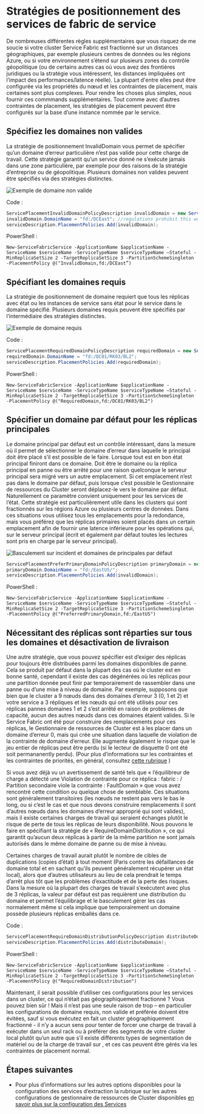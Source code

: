 <properties
   pageTitle="Gestionnaire de ressources Cluster service Fabric - stratégies de positionnement | Microsoft Azure"
   description="Vue d’ensemble des stratégies de placement supplémentaires et les règles de Service des Services de Fabric"
   services="service-fabric"
   documentationCenter=".net"
   authors="masnider"
   manager="timlt"
   editor=""/>

<tags
   ms.service="Service-Fabric"
   ms.devlang="dotnet"
   ms.topic="article"
   ms.tgt_pltfrm="NA"
   ms.workload="NA"
   ms.date="08/19/2016"
   ms.author="masnider"/>

# <a name="placement-policies-for-service-fabric-services"></a>Stratégies de positionnement des services de fabric de service
De nombreuses différentes règles supplémentaires que vous risquez de me soucie si votre cluster Service Fabric est fractionné sur un distances géographiques, par exemple plusieurs centres de données ou les régions Azure, ou si votre environnement s’étend sur plusieurs zones du contrôle géopolitique (ou de certains autres cas où vous avez des frontières juridiques ou la stratégie vous intéressent, les distances impliquées ont l’impact des performances/latence réelle). La plupart d'entre elles peut être configurée via les propriétés du nœud et les contraintes de placement, mais certaines sont plus complexes. Pour rendre les choses plus simples, nous fournir ces commmands supplémentaires. Tout comme avec d’autres contraintes de placement, les stratégies de placement peuvent être configurés sur la base d’une instance nommée par le service.

## <a name="specifying-invalid-domains"></a>Spécifiez les domaines non valides
La stratégie de positionnement InvalidDomain vous permet de spécifier qu’un domaine d’erreur particulière n’est pas valide pour cette charge de travail. Cette stratégie garantit qu’un service donné ne s’exécute jamais dans une zone particulière, par exemple pour des raisons de la stratégie d’entreprise ou de géopolitique. Plusieurs domaines non valides peuvent être spécifiés via des stratégies distinctes.

![Exemple de domaine non valide][Image1]

Code :

```csharp
ServicePlacementInvalidDomainPolicyDescription invalidDomain = new ServicePlacementInvalidDomainPolicyDescription();
invalidDomain.DomainName = "fd:/DCEast"; //regulations prohibit this workload here
serviceDescription.PlacementPolicies.Add(invalidDomain);
```

PowerShell :

```posh
New-ServiceFabricService -ApplicationName $applicationName -ServiceName $serviceName -ServiceTypeName $serviceTypeName –Stateful -MinReplicaSetSize 2 -TargetReplicaSetSize 3 -PartitionSchemeSingleton -PlacementPolicy @("InvalidDomain,fd:/DCEast”)
```
## <a name="specifying-required-domains"></a>Spécifiant les domaines requis
La stratégie de positionnement de domaine requiert que tous les réplicas avec état ou les instances de service sans état pour le service dans le domaine spécifié. Plusieurs domaines requis peuvent être spécifiés par l’intermédiaire des stratégies distinctes.

![Exemple de domaine requis][Image2]

Code :

```csharp
ServicePlacementRequiredDomainPolicyDescription requiredDomain = new ServicePlacementRequiredDomainPolicyDescription();
requiredDomain.DomainName = "fd:/DC01/RK03/BL2";
serviceDescription.PlacementPolicies.Add(requiredDomain);
```

PowerShell :

```posh
New-ServiceFabricService -ApplicationName $applicationName -ServiceName $serviceName -ServiceTypeName $serviceTypeName –Stateful -MinReplicaSetSize 2 -TargetReplicaSetSize 3 -PartitionSchemeSingleton -PlacementPolicy @("RequiredDomain,fd:/DC01/RK03/BL2")
```

## <a name="specifying-a-preferred-domain-for-the-primary-replicas"></a>Spécifier un domaine par défaut pour les réplicas principales
Le domaine principal par défaut est un contrôle intéressant, dans la mesure où il permet de sélectionner le domaine d’erreur dans laquelle le principal doit être placé s’il est possible de le faire. Lorsque tout est en bon état principal finiront dans ce domaine. Doit être le domaine ou la réplica principal en panne ou être arrêté pour une raison quelconque le serveur principal sera migré vers un autre emplacement. Si cet emplacement n’est pas dans le domaine par défaut, puis lorsque c’est possible le Gestionnaire de ressources du Cluster seront déplacez-le vers le domaine par défaut. Naturellement ce paramètre convient uniquement pour les services de l’état. Cette stratégie est particulièrement utile dans les clusters qui sont fractionnés sur les régions Azure ou plusieurs centres de données. Dans ces situations vous utilisez tous les emplacements pour la redondance, mais vous préférez que les réplicas primaires soient placés dans un certain emplacement afin de fournir une latence inférieure pour les opérations qui, sur le serveur principal (écrit et également par défaut toutes les lectures sont pris en charge par le serveur principal).

![Basculement sur incident et domaines de principales par défaut][Image3]

```csharp
ServicePlacementPreferPrimaryDomainPolicyDescription primaryDomain = new ServicePlacementPreferPrimaryDomainPolicyDescription();
primaryDomain.DomainName = "fd:/EastUS/";
serviceDescription.PlacementPolicies.Add(invalidDomain);
```

PowerShell :

```posh
New-ServiceFabricService -ApplicationName $applicationName -ServiceName $serviceName -ServiceTypeName $serviceTypeName –Stateful -MinReplicaSetSize 2 -TargetReplicaSetSize 3 -PartitionSchemeSingleton -PlacementPolicy @("PreferredPrimaryDomain,fd:/EastUS")
```

## <a name="requiring-replicas-to-be-distributed-among-all-domains-and-disallowing-packing"></a>Nécessitant des réplicas sont réparties sur tous les domaines et désactivation de livraison
Une autre stratégie, que vous pouvez spécifier est d’exiger des réplicas pour toujours être distribuées parmi les domaines disponibles de panne. Cela se produit par défaut dans la plupart des cas où le cluster est en bonne santé, cependant il existe des cas dégénérées où les réplicas pour une partition donnée peut finir par temporairement de rassembler dans une panne ou d’une mise à niveau de domaine. Par exemple, supposons que bien que le cluster a 9 nœuds dans des domaines d’erreur 3 (0, 1 et 2) et votre service a 3 répliques et les nœuds qui ont été utilisés pour ces réplicas pannes domaines 1 et 2 s’est arrêté en raison de problèmes de capacité, aucun des autres nœuds dans ces domaines étaient valides. Si le Service Fabric ont été pour construire des remplacements pour ces réplicas, le Gestionnaire de ressources de Cluster est à les placer dans un domaine d’erreur 0, mais qui crée une situation dans laquelle de violation de la contrainte de domaine d’erreur. Elle augmente également le risque que le jeu entier de réplicas peut être perdu (si le lecteur de disquette 0 ont été soit permananently perdu). (Pour plus d’informations sur les contraintes et les contraintes de priorités, en général, consultez [cette rubrique](service-fabric-cluster-resource-manager-management-integration.md#constraint-priorities) )

Si vous avez déjà vu un avertissement de santé tels que « l’équilibreur de charge a détecté une Violation de contrainte pour ce réplica : fabric : /<some service name> Partition secondaire <some partition ID> viole la contrainte : FaultDomain » que vous avez rencontré cette condition ou quelque chose de semblable. Ces situations sont généralement transitoires (les nœuds ne restent pas vers le bas le long, ou si c’est le cas et que nous devons construire remplacements il sont d’autres nœuds dans les domaines d’erreur approprié qui sont valides), mais il existe certaines charges de travail qui seraient échanges plutôt le risque de perte de tous les réplicas de leurs disponibilité. Nous pouvons le faire en spécifiant la stratégie de « RequireDomainDistribution », ce qui garantit qu’aucun deux réplicas à partir de la même partition ne sont jamais autorisés dans le même domaine de panne ou de mise à niveau.

Certaines charges de travail aurait plutôt le nombre de cibles de duplications (copies d’état) à tout moment (Paris contre les défaillances de domaine total et en sachant qu’ils peuvent généralement récupérer un état local), alors que d’autres utilisateurs au lieu de cela prendrait le temps d’arrêt plus tôt que les problèmes d’exactitude et de la perte des risques. Dans la mesure où la plupart des charges de travail s’exécutent avec plus de 3 réplicas, la valeur par défaut est pas requièrent une distribution du domaine et permet l’équilibrage et le basculement gérer les cas normalement même si cela implique que temporairement un domaine possède plusieurs réplicas emballés dans ce.

Code :

```csharp
ServicePlacementRequireDomainDistributionPolicyDescription distributeDomain = new ServicePlacementRequireDomainDistributionPolicyDescription();
serviceDescription.PlacementPolicies.Add(distributeDomain);
```

PowerShell :

```posh
New-ServiceFabricService -ApplicationName $applicationName -ServiceName $serviceName -ServiceTypeName $serviceTypeName –Stateful -MinReplicaSetSize 2 -TargetReplicaSetSize 3 -PartitionSchemeSingleton -PlacementPolicy @("RequiredDomainDistribution")
```

Maintenant, il serait possible d’utiliser ces configurations pour les services dans un cluster, ce qui n’était pas géographiquement fractionné ? Vous pouvez bien sûr ! Mais il n’est pas une seule raison de trop – en particulier les configurations de domaine requis, non valide et préférée doivent être évitées, sauf si vous exécutez en fait un cluster géographiquement fractionné - il n’y a aucun sens pour tenter de forcer une charge de travail à exécuter dans un seul rack ou à préférer des segments de votre cluster local plutôt qu’un autre que s’il existe différents types de segmentation de matériel ou de la charge de travail sur , et ces cas peuvent être gérés via les contraintes de placement normal.

## <a name="next-steps"></a>Étapes suivantes
- Pour plus d’informations sur les autres options disponibles pour la configuration des services d’extraction la rubrique sur les autres configurations de gestionnaire de ressources de Cluster disponibles [en savoir plus sur la configuration des Services](service-fabric-cluster-resource-manager-configure-services.md)

[Image1]:./media/service-fabric-cluster-resource-manager-advanced-placement-rules-placement-policies/cluster-invalid-placement-domain.png
[Image2]:./media/service-fabric-cluster-resource-manager-advanced-placement-rules-placement-policies/cluster-required-placement-domain.png
[Image3]:./media/service-fabric-cluster-resource-manager-advanced-placement-rules-placement-policies/cluster-preferred-primary-domain.png
